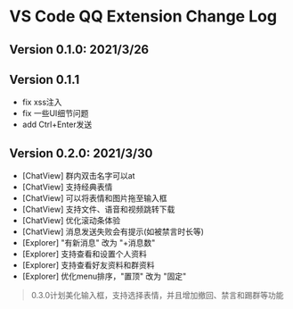 # VS Code QQ Extension Change Log

## Version 0.1.0: 2021/3/26

## Version 0.1.1

* fix xss注入
* fix 一些UI细节问题
* add Ctrl+Enter发送

## Version 0.2.0: 2021/3/30

* [ChatView] 群内双击名字可以at
* [ChatView] 支持经典表情
* [ChatView] 可以将表情和图片拖至输入框
* [ChatView] 支持文件、语音和视频跳转下载
* [ChatView] 优化滚动条体验
* [ChatView] 消息发送失败会有提示(如被禁言时长等)
* [Explorer] "有新消息" 改为 "+消息数"
* [Explorer] 支持查看和设置个人资料
* [Explorer] 支持查看好友资料和群资料
* [Explorer] 优化menu排序，"置顶" 改为 "固定"

> 0.3.0计划美化输入框，支持选择表情，并且增加撤回、禁言和踢群等功能
